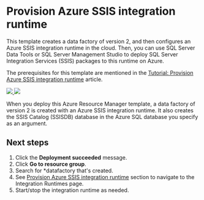 # Provision Azure SSIS integration runtime 
This template creates a data factory of version 2, and then configures an Azure SSIS integration runtime in the cloud.  Then, you can use SQL Server Data Tools or SQL Server Management Studio to deploy SQL Server Integration Services (SSIS) packages to this runtime on Azure. 

The prerequisites for this template are mentioned in the [Tutorial: Provision Azure SSIS integration runtime](https://docs.microsoft.com/en-us/azure/data-factory/tutorial-deploy-ssis-packages-azure#prerequisites) article.


<a href="https://portal.azure.com/#create/Microsoft.Template/uri/https%3A%2F%2Fraw.githubusercontent.com%2FAzure%2Fazure-quickstart-templates%2Fmaster%2F101-data-factory-v2-provision-ssis-runtime%2Fazuredeploy.json" target="_blank">
    <img src="http://azuredeploy.net/deploybutton.png"/>
</a>
<a href="http://armviz.io/#/?load=https%3A%2F%2Fraw.githubusercontent.com%2FAzure%2Fazure-quickstart-templates%2Fmaster%2F101-data-factory-v2-provision-ssis-runtime" target="_blank">
    <img src="http://armviz.io/visualizebutton.png"/>
</a>

When you deploy this Azure Resource Manager template, a data factory of version 2 is created with an Azure SSIS integration runtime. It also creates the SSIS Catalog (SSISDB) database in the Azure SQL database you specify as an argument. 
 

## Next steps
1. Click the **Deployment succeeded** message.
2. Click **Go to resource group**.
3. Search for *datafactory that's created. 
4. See [Provision Azure SSIS integration runtime](https://docs.microsoft.com/en-us/azure/data-factory/tutorial-create-azure-ssis-runtime-portal#provision-an-azure-ssis-integration-runtime) section to navigate to the Integration Runtimes page. 
5. Start/stop the integration runtime as needed. 